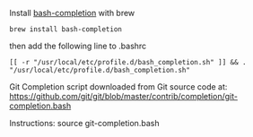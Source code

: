 
Install [bash-completion](https://davidalger.com/posts/bash-completion-on-os-x-with-brew/) with brew
```
brew install bash-completion
```
then add the following line to .bashrc
```
[[ -r "/usr/local/etc/profile.d/bash_completion.sh" ]] && . "/usr/local/etc/profile.d/bash_completion.sh"
```

Git Completion script downloaded from Git source code at:
https://github.com/git/git/blob/master/contrib/completion/git-completion.bash

Instructions:
source git-completion.bash
